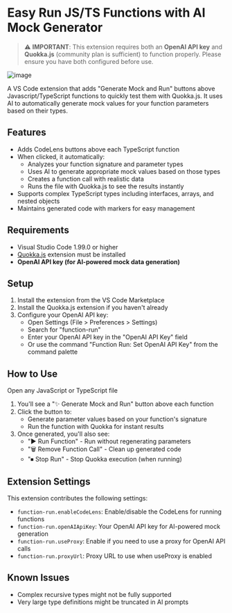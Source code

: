 # Easy Run JS/TS Functions with AI Mock Generator

> ⚠️ **IMPORTANT**: This extension requires both an **OpenAI API key** and **Quokka.js** (community plan is sufficient) to function properly. Please ensure you have both configured before use.

 ![image](https://github.com/user-attachments/assets/41d19bb5-951b-401a-968c-b7ab68c95a31)

A VS Code extension that adds "Generate Mock and Run" buttons above Javascript/TypeScript functions to quickly test them with Quokka.js. It uses AI to automatically generate mock values for your function parameters based on their types.

## Features

* Adds CodeLens buttons above each TypeScript function
* When clicked, it automatically:
  * Analyzes your function signature and parameter types
  * Uses AI to generate appropriate mock values based on those types
  * Creates a function call with realistic data
  * Runs the file with Quokka.js to see the results instantly
* Supports complex TypeScript types including interfaces, arrays, and nested objects
* Maintains generated code with markers for easy management

## Requirements

* Visual Studio Code 1.99.0 or higher
* [Quokka.js](https://marketplace.visualstudio.com/items?itemName=WallabyJs.quokka-vscode) extension must be installed
* **OpenAI API key (for AI-powered mock data generation)**

## Setup


1. Install the extension from the VS Code Marketplace
2. Install the Quokka.js extension if you haven't already
3. Configure your OpenAI API key:
   * Open Settings (File > Preferences > Settings)
   * Search for "function-run"
   * Enter your OpenAI API key in the "OpenAI API Key" field
   * Or use the command "Function Run: Set OpenAI API Key" from the command palette

## How to Use

Open any JavaScript or TypeScript file


1. You'll see a "✨ Generate Mock and Run" button above each function
2. Click the button to:
   * Generate parameter values based on your function's signature
   * Run the function with Quokka for instant results
3. Once generated, you'll also see:
   * "▶ Run Function" - Run without regenerating parameters
   * "🗑 Remove Function Call" - Clean up generated code
   * "⏹ Stop Run" - Stop Quokka execution (when running)

## Extension Settings

This extension contributes the following settings:

* `function-run.enableCodeLens`: Enable/disable the CodeLens for running functions
* `function-run.openAIApiKey`: Your OpenAI API key for AI-powered mock generation
* `function-run.useProxy`: Enable if you need to use a proxy for OpenAI API calls
* `function-run.proxyUrl`: Proxy URL to use when useProxy is enabled

## Known Issues

* Complex recursive types might not be fully supported
* Very large type definitions might be truncated in AI prompts


